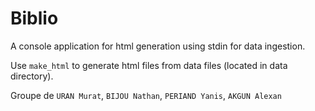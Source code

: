 # Biblio
A console application for html generation using stdin for data ingestion.

Use `make_html` to generate html files from data files (located in data directory).

Groupe de `URAN Murat`, `BIJOU Nathan`, `PERIAND Yanis`, `AKGUN Alexan`
